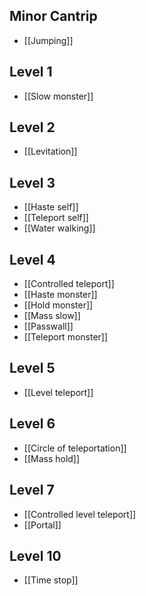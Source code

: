 ## Minor Cantrip
- [[Jumping]]
## Level 1
- [[Slow monster]]
## Level 2
- [[Levitation]]
## Level 3
- [[Haste self]]
- [[Teleport self]]
- [[Water walking]]
## Level 4
- [[Controlled teleport]]
- [[Haste monster]]
- [[Hold monster]]
- [[Mass slow]]
- [[Passwall]]
- [[Teleport monster]]
## Level 5
- [[Level teleport]]
## Level 6
- [[Circle of teleportation]]
- [[Mass hold]]
## Level 7
- [[Controlled level teleport]]
- [[Portal]]
## Level 10
- [[Time stop]]
